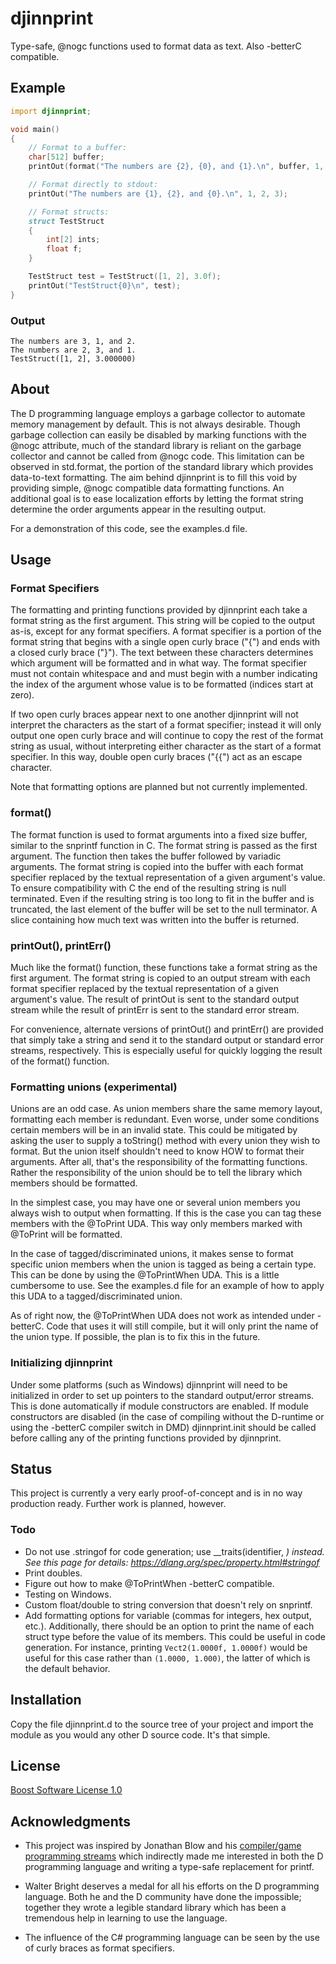 # djinnprint

Type-safe, @nogc functions used to format data as text. Also -betterC compatible.

## Example

```D    
import djinnprint;

void main()
{
    // Format to a buffer:
    char[512] buffer;
    printOut(format("The numbers are {2}, {0}, and {1}.\n", buffer, 1, 2, 3));

    // Format directly to stdout:
    printOut("The numbers are {1}, {2}, and {0}.\n", 1, 2, 3);

    // Format structs:
    struct TestStruct
    {
        int[2] ints;
        float f;
    }

    TestStruct test = TestStruct([1, 2], 3.0f);
    printOut("TestStruct{0}\n", test);
}
```

### Output

```
The numbers are 3, 1, and 2.
The numbers are 2, 3, and 1.
TestStruct([1, 2], 3.000000)
```

## About

The D programming language employs a garbage collector to automate memory management by default. This is not always desirable. Though garbage collection can easily be disabled by marking functions with the @nogc attribute, much of the standard library is reliant on the garbage collector and cannot be called from @nogc code. This limitation can be observed in std.format, the portion of the standard library which provides data-to-text formatting. The aim behind djinnprint is to fill this void by providing simple, @nogc compatible data formatting functions. An additional goal is to ease localization efforts by letting the format string determine the order arguments appear in the resulting output.

For a demonstration of this code, see the examples.d file.

## Usage

### Format Specifiers

The formatting and printing functions provided by djinnprint each take a format string as the first argument. This string will be copied to the output as-is, except for any format specifiers. A format specifier is a portion of the format string that begins with a single open curly brace ("{") and ends with a closed curly brace ("}"). The text between these characters determines which argument will be formatted and in what way. The format specifier must not contain whitespace and and must begin with a number indicating the index of the argument whose value is to be formatted (indices start at zero). 

If two open curly braces appear next to one another djinnprint will not interpret the characters as the start of a format specifier; instead it will only output one open curly brace and will continue to copy the rest of the format string as usual, without interpreting either character as the start of a format specifier. In this way, double open curly braces ("{{") act as an escape character.

Note that formatting options are planned but not currently implemented.

### format()

The format function is used to format arguments into a fixed size buffer, similar to the snprintf function in C. The format string is passed as the first argument. The function then takes the buffer followed by variadic arguments. The format string is copied into the buffer with each format specifier replaced by the textual representation of a given argument's value. To ensure compatibility with C the end of the resulting string is null terminated. Even if the resulting string is too long to fit in the buffer and is truncated, the last element of the buffer will be set to the null terminator. A slice containing how much text was written into the buffer is returned.

### printOut(), printErr()

Much like the format() function, these functions take a format string as the first argument. The format string is copied to an output stream with each format specifier replaced by the textual representation of a given argument's value. The result of printOut is sent to the standard output stream while the result of printErr is sent to the standard error stream.

For convenience, alternate versions of printOut() and printErr() are provided that simply take a string and send it to the standard output or standard error streams, respectively. This is especially useful for quickly logging the result of the format() function.

### Formatting unions (experimental)

Unions are an odd case. As union members share the same memory layout, formatting each member is redundant. Even worse, under some conditions certain members will be in an invalid state. This could be mitigated by asking the user to supply a toString() method with every union they wish to format. But the union itself shouldn't need to know HOW to format their arguments. After all, that's the responsibility of the formatting functions. Rather the responsibility of the union should be to tell the library which members should be formatted.

In the simplest case, you may have one or several union members you always wish to output when formatting. If this is the case you can tag these members with the @ToPrint UDA. This way only members marked with @ToPrint will be formatted. 

In the case of tagged/discriminated unions, it makes sense to format specific union members when the union is tagged as being a certain type. This can be done by using the @ToPrintWhen UDA. This is a little cumbersome to use. See the examples.d file for an example of how to apply this UDA to a tagged/discriminated union.

As of right now, the @ToPrintWhen UDA does not work as intended under -betterC. Code that uses it will still compile, but it will only print the name of the union type. If possible, the plan is to fix this in the future.

### Initializing djinnprint

Under some platforms (such as Windows) djinnprint will need to be initialized in order to set up pointers to the standard output/error streams. This is done automatically if module constructors are enabled. If module constructors are disabled (in the case of compiling without the D-runtime or using the -betterC compiler switch in DMD) djinnprint.init should be called before calling any of the printing functions provided by djinnprint. 

## Status

This project is currently a very early proof-of-concept and is in no way production ready. Further work is planned, however.

### Todo

* Do not use .stringof for code generation; use __traits(identifier, <var>) instead. See this page for details: https://dlang.org/spec/property.html#stringof
* Print doubles.
* Figure out how to make @ToPrintWhen -betterC compatible.
* Testing on Windows.
* Custom float/double to string conversion that doesn't rely on snprintf.
* Add formatting options for variable (commas for integers, hex output, etc.). Additionally, there should be an option to print the name of each struct type before the value of its members. This could be useful in code generation. For instance, printing `Vect2(1.0000f, 1.0000f)` would be useful for this case rather than `(1.0000, 1.000)`, the latter of which is the default behavior.

## Installation

Copy the file djinnprint.d to the source tree of your project and import the module as you would any other D source code. It's that simple.

## License

[Boost Software License 1.0](https://www.boost.org/LICENSE_1_0.txt)

## Acknowledgments

* This project was inspired by Jonathan Blow and his [compiler/game programming streams](https://www.youtube.com/user/jblow888/videos) which indirectly made me interested in both the D programming language and writing a type-safe replacement for printf.

* Walter Bright deserves a medal for all his efforts on the D programming language. Both he and the D community have done the impossible; together they wrote a legible standard library which has been a tremendous help in learning to use the language.

* The influence of the C# programming language can be seen by the use of curly braces as format specifiers.